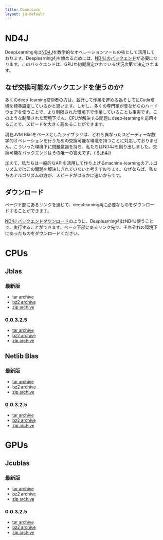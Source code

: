 ```yaml
---
title: Downloads
layout: ja-default
---
```


# ND4J

DeepLearning4jは[ND4J](http://nd4j.org/ja-getstarted.html)を数学的なオペレーションツールの核として活用しております。Deeplearning4jを始めるためには、[ND4Jのバックエンド](http://nd4j.org/downloads.html)が必要になります。このバックエンドは、GPUか初期設定されている状況次第で決定されます。

## なぜ交換可能なバックエンドを使うのか?

多くのdeep-learning技術者の方は、並行して作業を進める為そしてにCuda環境を標準設定しているかと思います。しかし、多くの専門家が昔ながらのハードウェアを使うことで、より制限された環境下で作業していることも事実です。このような制限された環境下でも、CPUが解決する問題にdeep-learningを応用することで、スピードを大きく高めることができます。

現在JVM Blasをベースとしたライブラリは、どれも異なったスピーディーな数学的オペレーションを行うための交換可能な環境を持つことに対応しておりません。こういった環境下に問題意識を持ち、私たちはND4Jを創り出しました。交換可能なバックエンドはその唯一の答えです。( [SLF4J](http://slf4j.org/))

加えて、私たちは一般的なAPIを活用して作り上げるmachine-learningのアルゴリズムではこの問題を解決しきれていないと考えております。なぜならば、私たちのアルゴリズムの方が、スピードがはるかに速いからです。

## ダウンロード

ページ下部にあるリンクを通じて、deeplearning4jに必要なものをダウンロードすることができます。

[ND4J バックエンドダウンロード](http://nd4j.org/downloads.html)のように、Deeplearning4jはND4J使うことで、実行することができます。ページ下部にあるリンク先で、それぞれの環境下にあったものをダウンロードください。

# CPUs

## Jblas

### 最新版
* [tar archive](https://s3.amazonaws.com/dl4j-distribution/releases/latest/jblas/deeplearning4j-dist-bin.tar.gz)
* [bz2 archive](https://s3.amazonaws.com/dl4j-distribution/releases/latest/jblas/deeplearning4j-dist-bin.tar.bz2)
* [zip archive](https://s3.amazonaws.com/dl4j-distribution/releases/latest/jblas/deeplearning4j-dist-bin.zip)

### 0.0.3.2.5
* [tar archive](https://s3.amazonaws.com/dl4j-distribution/releases/0.0.3.2.5/jblas/deeplearning4j-dist-bin.tar.gz)
* [bz2 archive](https://s3.amazonaws.com/dl4j-distribution/releases/0.0.3.2.5/jblas/deeplearning4j-dist-bin.tar.bz2)
* [zip archive](https://s3.amazonaws.com/dl4j-distribution/releases/0.0.3.2.5/jblas/deeplearning4j-dist-bin.zip)

## Netlib Blas

### 最新版
* [tar archive](https://s3.amazonaws.com/dl4j-distribution/releases/latest/netlib-blas/deeplearning4j-dist-bin.tar.gz)
* [bz2 archive](https://s3.amazonaws.com/dl4j-distribution/releases/latest/netlib-blas/deeplearning4j-dist-bin.tar.bz2)
* [zip archive](https://s3.amazonaws.com/dl4j-distribution/releases/latest/netlib-blas/deeplearning4j-dist-bin.zip)

### 0.0.3.2.5
* [tar archive](https://s3.amazonaws.com/dl4j-distribution/releases/0.0.3.2.5/jblas/deeplearning4j-dist-bin.tar.gz)
* [bz2 archive](https://s3.amazonaws.com/dl4j-distribution/releases/0.0.3.2.5/jblas/deeplearning4j-dist-bin.tar.bz2)
* [zip archive](https://s3.amazonaws.com/dl4j-distribution/releases/0.0.3.2.5/jblas/deeplearning4j-dist-bin.zip)

# GPUs

## Jcublas

### 最新版
* [tar archive](https://s3.amazonaws.com/dl4j-distribution/releases/latest/jcublas/deeplearning4j-dist-bin.tar.gz)
* [bz2 archive](https://s3.amazonaws.com/dl4j-distribution/releases/latest/jcublas/deeplearning4j-dist-bin.tar.bz2)
* [zip archive](https://s3.amazonaws.com/dl4j-distribution/releases/latest/jcublas/deeplearning4j-dist-bin.zip)

### 0.0.3.2.5
* [tar archive](https://s3.amazonaws.com/dl4j-distribution/releases/0.0.3.2.5/jcublas/deeplearning4j-dist-bin.tar.gz)
* [bz2 archive](https://s3.amazonaws.com/dl4j-distribution/releases/0.0.3.2.5/jcublas/deeplearning4j-dist-bin.tar.bz2)
* [zip archive](https://s3.amazonaws.com/dl4j-distribution/releases/0.0.3.2.5/jcublas/deeplearning4j-dist-bin.zip)
